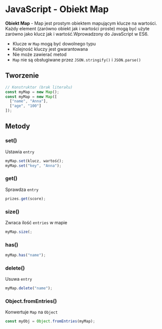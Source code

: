 # JavaScript - Obiekt Map

**Obiekt Map** - Map jest prostym obiektem mapującym klucze na wartości. Każdy element (zarówno obiekt jak i wartości proste) mogą być użyte zarówno jako klucz jak i wartość.Wprowadzony do JavaScript w ES6.

- Klucze w `Map` mogą być dowolnego typu
- Kolejność kluczy jest gwarantowana
- Nie może zawierać metod
- `Map` nie są obsługiwane przez `JSON.stringify()` i `JSON.parse()`

## Tworzenie

```javascript
// Konstruktor (brak literału)
const myMap = new Map();
const myMap = new Map([
  ["name", "Anna"],
  ["age", "100"]
]);
```

## Metody

### set()

Ustawia `entry`

```javascript
myMap.set(klucz, wartość);
myMap.set("key", "Anna");
```

### get()

Sprawdza `entry`

```javascript
prizes.get(score);
```

### size()

Zwraca ilość `entries` w mapie

```javascript
myMap.size(;
```

### has()

```javascript
myMap.has("name");
```

### delete()

Usuwa `entry`

```javascript
myMap.delete("name");
```

### Object.fromEntries()

Konwertuje `Map` na `Object`

```javascript
const myObj = Object.fromEntries(myMap);
```
